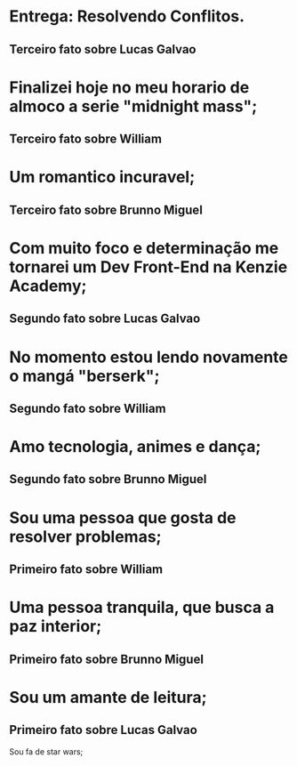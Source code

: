# Entrega: Resolvendo Conflitos.


## Terceiro fato sobre Lucas Galvao
Finalizei hoje no meu horario de almoco a serie "midnight mass";
=======

## Terceiro fato sobre William

Um romantico incuravel;
=======

## Terceiro fato sobre Brunno Miguel

Com muito foco e determinação me tornarei um Dev Front-End na Kenzie Academy;
=======

## Segundo fato sobre Lucas Galvao
No momento estou lendo novamente o mangá "berserk";
=======

## Segundo fato sobre William

Amo tecnologia, animes e dança;
=======

## Segundo fato sobre Brunno Miguel

Sou uma pessoa que gosta de resolver problemas;
=======

## Primeiro fato sobre William

Uma pessoa tranquila, que busca a paz interior;
=======
## Primeiro fato sobre Brunno Miguel

Sou um amante de leitura;
=======
## Primeiro fato sobre Lucas Galvao

Sou fa de star wars;








